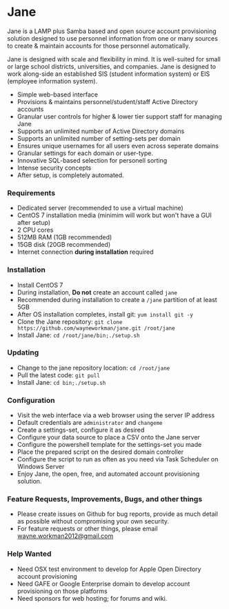 # Jane

Jane is a LAMP plus Samba based and open source account provisioning solution designed to use personnel information from one or many sources to create & maintain accounts for those personnel automatically.

Jane is designed with scale and flexibility in mind. It is well-suited for small or large school districts, universities, and companies. Jane is designed to work along-side an established SIS (student information system) or EIS (employee information system).

  - Simple web-based interface
  - Provisions & maintains personnel/student/staff Active Directory accounts
  - Granular user controls for higher & lower tier support staff for managing Jane
  - Supports an unlimited number of Active Directory domains
  - Supports an unlimited number of setting-sets per domain
  - Ensures unique usernames for all users even across seperate domains
  - Granular settings for each domain or user-type.
  - Innovative SQL-based selection for personell sorting
  - Intense security concepts
  - After setup, is completely automated.
 
### Requirements

 - Dedicated server (recommended to use a virtual machine)
 - CentOS 7 installation media (minimim will work but won't have a GUI after setup)
 - 2 CPU cores
 - 512MB RAM (1GB recommended)
 - 15GB disk (20GB recommended)
 - Internet connection **during installation** required
 
### Installation

 - Install CentOS 7
 - During installation, **Do not** create an account called `jane`
 - Recommended during installation to create a `/jane` partition of at least 5GB
 - After OS installation completes, install git: `yum install git -y`
 - Clone the Jane repository: `git clone https://github.com/wayneworkman/jane.git /root/jane`
 - Install Jane: `cd /root/jane/bin;./setup.sh`

### Updating

 - Change to the jane repository location: `cd /root/jane`
 - Pull the latest code: `git pull`
 - Install Jane: `cd bin;./setup.sh`

### Configuration

 - Visit the web interface via a web browser using the server IP address
 - Default credentials are `administrator` and `changeme`
 - Create a settings-set, configure it as desired
 - Configure your data source to place a CSV onto the Jane server
 - Configure the powershell template for the settings-set you made
 - Place the prepared script on the desired domain controller
 - Configure the script to run as often as you need via Task Scheduler on Windows Server
 - Enjoy Jane, the open, free, and automated account provisioning solution.
 
### Feature Requests, Improvements, Bugs, and other things

 - Please create issues on Github for bug reports, provide as much detail as possible without compromising your own security.
 - For feature requests or other things, please email wayne.workman2012@gmail.com

### Help Wanted

- Need OSX test environment to develop for Apple Open Directory account provisioning
- Need GAFE or Google Enterprise domain to develop account provisioning on those platforms
- Need sponsors for web hosting; for forums and wiki.
